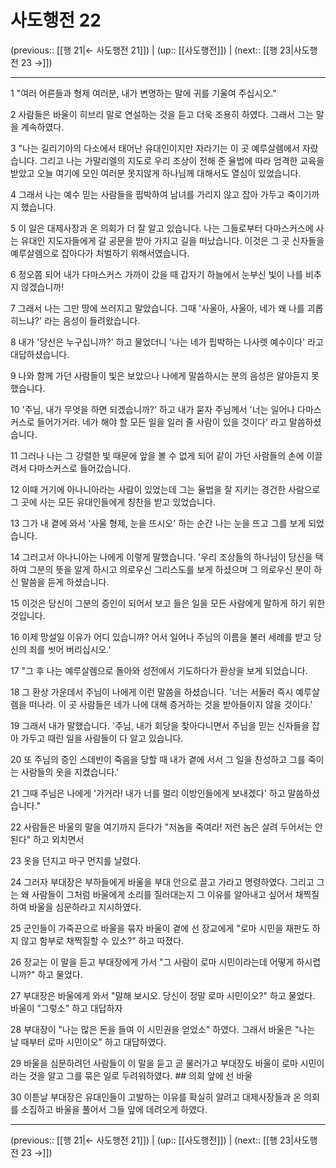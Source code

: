 # 사도행전 22

(previous:: [[행 21|← 사도행전 21]]) | (up:: [[사도행전]]) | (next:: [[행 23|사도행전 23 →]])

***




1 
"여러 어른들과 형제 여러분, 내가 변명하는 말에 귀를 기울여 주십시오." 



2 
사람들은 바울이 히브리 말로 연설하는 것을 듣고 더욱 조용히 하였다. 그래서 그는 말을 계속하였다. 



3 
"나는 길리기아의 다소에서 태어난 유대인이지만 자라기는 이 곳 예루살렘에서 자랐습니다. 그리고 나는 가말리엘의 지도로 우리 조상이 전해 준 율법에 따라 엄격한 교육을 받았고 오늘 여기에 모인 여러분 못지않게 하나님께 대해서도 열심이 있었습니다. 



4 
그래서 나는 예수 믿는 사람들을 핍박하여 남녀를 가리지 않고 잡아 가두고 죽이기까지 했습니다. 



5 
이 일은 대제사장과 온 의회가 더 잘 알고 있습니다. 나는 그들로부터 다마스커스에 사는 유대인 지도자들에게 갈 공문을 받아 가지고 길을 떠났습니다. 이것은 그 곳 신자들을 예루살렘으로 잡아다가 처벌하기 위해서였습니다. 



6 
정오쯤 되어 내가 다마스커스 가까이 갔을 때 갑자기 하늘에서 눈부신 빛이 나를 비추지 않겠습니까! 



7 
그래서 나는 그만 땅에 쓰러지고 말았습니다. 그때 '사울아, 사울아, 네가 왜 나를 괴롭히느냐?' 라는 음성이 들려왔습니다. 



8 
내가 '당신은 누구십니까?' 하고 물었더니 '나는 네가 핍박하는 나사렛 예수이다' 라고 대답하셨습니다. 



9 
나와 함께 가던 사람들이 빛은 보았으나 나에게 말씀하시는 분의 음성은 알아듣지 못했습니다. 



10 
'주님, 내가 무엇을 하면 되겠습니까?' 하고 내가 묻자 주님께서 '너는 일어나 다마스커스로 들어가거라. 네가 해야 할 모든 일을 일러 줄 사람이 있을 것이다' 라고 말씀하셨습니다. 



11 
그러나 나는 그 강렬한 빛 때문에 앞을 볼 수 없게 되어 같이 가던 사람들의 손에 이끌려서 다마스커스로 들어갔습니다. 



12 
이때 거기에 아나니아라는 사람이 있었는데 그는 율법을 잘 지키는 경건한 사람으로 그 곳에 사는 모든 유대인들에게 칭찬을 받고 있었습니다. 



13 
그가 내 곁에 와서 '사울 형제, 눈을 뜨시오' 하는 순간 나는 눈을 뜨고 그를 보게 되었습니다. 



14 
그러고서 아나니아는 나에게 이렇게 말했습니다. '우리 조상들의 하나님이 당신을 택하여 그분의 뜻을 알게 하시고 의로우신 그리스도를 보게 하셨으며 그 의로우신 분이 하신 말씀을 듣게 하셨습니다. 



15 
이것은 당신이 그분의 증인이 되어서 보고 들은 일을 모든 사람에게 말하게 하기 위한 것입니다. 



16 
이제 망설일 이유가 어디 있습니까? 어서 일어나 주님의 이름을 불러 세례를 받고 당신의 죄를 씻어 버리십시오.' 



17 
"그 후 나는 예루살렘으로 돌아와 성전에서 기도하다가 환상을 보게 되었습니다. 



18 
그 환상 가운데서 주님이 나에게 이런 말씀을 하셨습니다. '너는 서둘러 즉시 예루살렘을 떠나라. 이 곳 사람들은 네가 나에 대해 증거하는 것을 받아들이지 않을 것이다.' 



19 
그래서 내가 말했습니다. '주님, 내가 회당을 찾아다니면서 주님을 믿는 신자들을 잡아 가두고 때린 일을 사람들이 다 알고 있습니다. 



20 
또 주님의 증인 스데반이 죽음을 당할 때 내가 곁에 서서 그 일을 찬성하고 그를 죽이는 사람들의 옷을 지켰습니다.' 



21 
그때 주님은 나에게 '가거라! 내가 너를 멀리 이방인들에게 보내겠다' 하고 말씀하셨습니다." 



22 
사람들은 바울의 말을 여기까지 듣다가 "저놈을 죽여라! 저런 놈은 살려 두어서는 안 된다" 하고 외치면서 



23 
옷을 던지고 마구 먼지를 날렸다. 



24 
그러자 부대장은 부하들에게 바울을 부대 안으로 끌고 가라고 명령하였다. 그리고 그는 왜 사람들이 그처럼 바울에게 소리를 질러대는지 그 이유를 알아내고 싶어서 채찍질하여 바울을 심문하라고 지시하였다. 



25 
군인들이 가죽끈으로 바울을 묶자 바울이 곁에 선 장교에게 "로마 시민을 재판도 하지 않고 함부로 채찍질할 수 있소?" 하고 따졌다. 



26 
장교는 이 말을 듣고 부대장에게 가서 "그 사람이 로마 시민이라는데 어떻게 하시렵니까?" 하고 물었다. 



27 
부대장은 바울에게 와서 "말해 보시오. 당신이 정말 로마 시민이오?" 하고 물었다. 바울이 "그렇소" 하고 대답하자 



28 
부대장이 "나는 많은 돈을 들여 이 시민권을 얻었소" 하였다. 그래서 바울은 "나는 날 때부터 로마 시민이오" 하고 대답하였다. 



29 
바울을 심문하려던 사람들이 이 말을 듣고 곧 물러가고 부대장도 바울이 로마 시민이라는 것을 알고 그를 묶은 일로 두려워하였다. ## 의회 앞에 선 바울 



30 
이튿날 부대장은 유대인들이 고발하는 이유를 확실히 알려고 대제사장들과 온 의회를 소집하고 바울을 풀어서 그들 앞에 데려오게 하였다.

***

(previous:: [[행 21|← 사도행전 21]]) | (up:: [[사도행전]]) | (next:: [[행 23|사도행전 23 →]])
